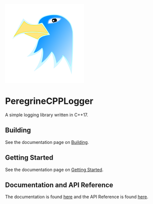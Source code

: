<img src="logos/peregrine256x256.png">

# PeregrineCPPLogger

A simple logging library written in C++17.

## Building

See the documentation page on [Building](https://peregrinecpplogger.readthedocs.io/en/latest/Building/).

## Getting Started

See the documentation page on [Getting Started](https://peregrinecpplogger.readthedocs.io/en/latest/GettingStarted/).

## Documentation and API Reference

The documentation is found [here](https://peregrinecpplogger.readthedocs.io/en/latest/) and
the API Reference is found [here](https://peregrinecpplogger.readthedocs.io/en/latest/APIReference/).
